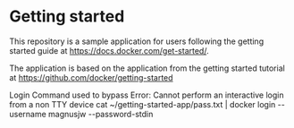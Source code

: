 # Getting started

This repository is a sample application for users following the getting started guide at https://docs.docker.com/get-started/.

The application is based on the application from the getting started tutorial at https://github.com/docker/getting-started

Login Command used to bypass 
    Error: Cannot perform an interactive login from a non TTY device
    cat ~/getting-started-app/pass.txt | docker login --username magnusjw --password-stdin
